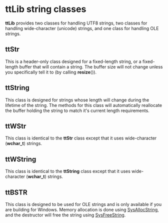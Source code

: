 # **ttLib** string classes

**ttLib** provides two classes for handling UTF8 strings, two classes for handling wide-character (unicode) strings, and one class for handling OLE strings.

## ttStr

This is a header-only class designed for a fixed-length string, or a fixed-length buffer that will contain a string. The buffer size will not change unless you specifically tell it to (by calling **resize**()).

## ttString

This class is designed for strings whose length will change during the lifetime of the string. The methods for this class will automatically reallocate the buffer holding the string to match it's current length requirements.

## ttWStr

This class is identical to the **ttStr** class except that it uses wide-character (**wchar_t**) strings.

## ttWString

This class is identical to the **ttString** class except that it uses wide-character (**wchar_t**) strings.

## ttBSTR

This class is designed to be used for OLE strings and is only available if you are building for Windows. Memory allocation is done using [SysAllocString](https://docs.microsoft.com/en-us/windows/desktop/api/oleauto/nf-oleauto-sysallocstring), and the destructor will free the string using [SysFreeString](https://docs.microsoft.com/en-us/windows/desktop/api/oleauto/nf-oleauto-sysfreestring).
